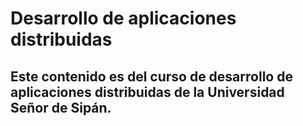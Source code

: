 # Desarrollo de aplicaciones distribuidas
## Este contenido es del curso de desarrollo de aplicaciones distribuidas de la Universidad Señor de Sipán.